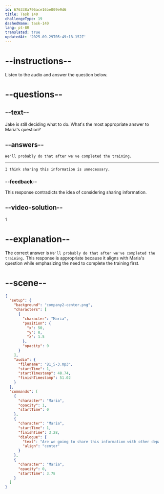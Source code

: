 ```yaml
---
id: 676338a796ace16be009e9d6
title: Task 140
challengeType: 19
dashedName: task-140
lang: pt-BR
translated: true
updatedAt: '2025-09-29T05:49:18.152Z'
---
```

<!-- (audio) Maria: Are we going to share this information with other departments? -->

<!-- SPEAKING -->

# --instructions--

Listen to the audio and answer the question below.

# --questions--

## --text--

Jake is still deciding what to do. What's the most appropriate answer to Maria's question?

## --answers--

`We'll probably do that after we've completed the training.`

---

`I think sharing this information is unnecessary.`

### --feedback--

This response contradicts the idea of considering sharing information.

## --video-solution--

1

# --explanation--

The correct answer is `We'll probably do that after we've completed the training.` This response is appropriate because it aligns with Maria's question while emphasizing the need to complete the training first.


# --scene--

```json
{
  "setup": {
    "background": "company2-center.png",
    "characters": [
      {
        "character": "Maria",
        "position": {
          "x": 50,
          "y": 0,
          "z": 1.5
        },
        "opacity": 0
      }
    ],
    "audio": {
      "filename": "B1_5-3.mp3",
      "startTime": 1,
      "startTimestamp": 48.74,
      "finishTimestamp": 51.02
    }
  },
  "commands": [
    {
      "character": "Maria",
      "opacity": 1,
      "startTime": 0
    },
    {
      "character": "Maria",
      "startTime": 1,
      "finishTime": 3.28,
      "dialogue": {
        "text": "Are we going to share this information with other departments?",
        "align": "center"
      }
    },
    {
      "character": "Maria",
      "opacity": 0,
      "startTime": 3.78
    }
  ]
}
```
